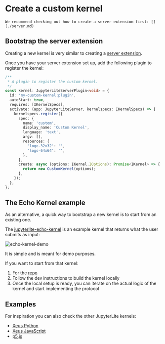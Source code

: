 # Create a custom kernel

```{hint}
We recommend checking out how to create a server extension first: [](./server.md)
```

## Bootstrap the server extension

Creating a new kernel is very similar to creating a [server extension](./server.md).

Once you have your server extension set up, add the following plugin to register the
kernel:

```ts
/**
 * A plugin to register the custom kernel.
 */
const kernel: JupyterLiteServerPlugin<void> = {
  id: 'my-custom-kernel:plugin',
  autoStart: true,
  requires: [IKernelSpecs],
  activate: (app: JupyterLiteServer, kernelspecs: IKernelSpecs) => {
    kernelspecs.register({
      spec: {
        name: 'custom',
        display_name: 'Custom Kernel',
        language: 'text',
        argv: [],
        resources: {
          'logo-32x32': '',
          'logo-64x64': '',
        },
      },
      create: async (options: IKernel.IOptions): Promise<IKernel> => {
        return new CustomKernel(options);
      },
    });
  },
};
```

## The Echo Kernel example

As an alternative, a quick way to bootstrap a new kernel is to start from an existing
one.

The [jupyterlite-echo-kernel] is an example kernel that returns what the user submits as
input:

![echo-kernel-demo]

It is simple and is meant for demo purposes.

If you want to start from that kernel:

1. For the [repo][jupyterlite-echo-kernel]
2. Follow the dev instructions to build the kernel locally
3. Once the local setup is ready, you can iterate on the actual logic of the kernel and
   start implementing the protocol

[jupyterlite-echo-kernel]: https://github.com/jupyterlite/echo-kernel
[echo-kernel-demo]:
  https://user-images.githubusercontent.com/591645/135660177-13f909fb-b63b-4bc9-9bf3-e2b6c37ee015.gif

## Examples

For inspiration you can also check the other JupyterLite kernels:

- [Xeus Python](https://github.com/jupyterlite/xeus)
- [Xeus JavaScript](https://github.com/jupyter-xeus/xeus-javascript)
- [p5.js](https://github.com/jupyterlite/p5-kernel)
